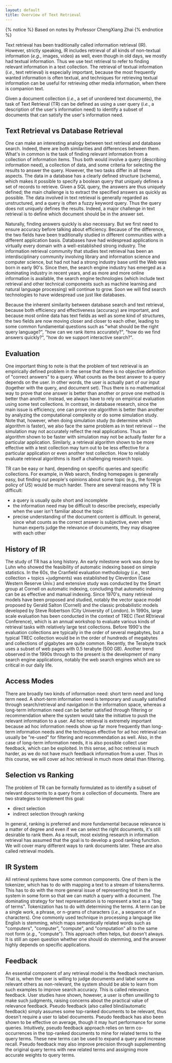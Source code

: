 ```yaml
---
layout: default
title: Overview of Text Retrieval
---
```


{% notice %}
Based on notes by Professor ChengXiang Zhai
{% endnotice %}

Text retrieval has been traditionally called information retrieval (IR).
However, strictly speaking, IR includes retrieval of all kinds of non-textual
information (*e.g.*, images, video) as well, even though in old days, we mostly
had textual information. Thus we use text retrieval to refer to finding relevant
information in a text collection. The retrieval of textual information (*i.e.*,
text retrieval) is especially important, because the most frequently wanted
information is often textual, and techniques for retrieving textual information
can be useful for retrieving other media information, when there is companion
text.

Given a document collection (*i.e.*, a set of unordered text documents), the
task of Text Retrieval (TR) can be defined as using a user query (*i.e.*, a
description of the user's information need) to identify a subset of documents
that can satisfy the user's information need.

## Text Retrieval vs Database Retrieval

One can make an interesting analogy between text retrieval and database search.
Indeed, there are both similarities and differences between them. What's in
common is the task of finding relevant information from a collection of
information items. Thus both would involve a query (describing information
need), a collection of data, and some criteria for selecting the results to
answer the query. However, the two tasks differ in all these aspects. The data
in a database has a clearly defined structure (schema), which makes it
possible to specify a boolean query that uniquely defines a set of records to
retrieve. Given a SQL query, the answers are thus uniquely defined; the main
challenge is to extract the specified answers as quickly as possible. The data
involved in text retrieval is generally regarded as unstructured, and a query is
often a fuzzy keyword query. Thus the query does not uniquely defines the
results. Indeed, a major challenge in text retrieval is to define which document
should be in the answer set.

Naturally, finding answers quickly is also necessary. But we first need to
ensure accuracy before talking about efficiency. Because of the difference, the
two fields have been traditionally studied in different communities with a
different application basis. Databases have had widespread applications in
virtually every domain with a well-established strong industry. The information
retrieval community that studies text retrieval has been an interdisciplinary
community involving library and information science and computer science, but
had not had a strong industry base until the Web was born in early 90's. Since
then, the search engine industry has emerged as a dominating industry in recent
years, and as more and more online information is available, the search engine
technologies (which include text retrieval and other technical components such
as machine learning and natural language processing) will continue to grow. Soon
we will find search technologies to have widespread use just like databases.

Because the inherent similarity between database search and text retrieval,
because both efficiency and effectiveness (accuracy) are important, and
because most online data has text fields as well as some kind of structures, the
two fields are now moving closer and closer to each other, leading to some
common fundamental questions such as "what should be the right query language?",
"how can we rank items accurately?", "how do we find answers quickly?", "how do
we support interactive search?".

## Evaluation

One important thing to note is that the problem of text retrieval is an
empirically defined problem in the sense that there is no objective definition
of "correct answers" to a query. What counts as the best answer to a query
depends on the user. In other words, the user is actually part of our input
(together with the query, and document set). Thus there is no mathematical way
to prove that one answer is better than another or prove one method is better
than another. Instead, we always have to rely on empirical evaluation using some
test collections. In contrast, in database research, since the main issue is
efficiency, one can prove one algorithm is better than another by analyzing the
computational complexity or do some simulation study. Note that, however, when
doing simulation study (to determine which algorithm is faster), we also face
the same problem as in text retrieval -- the simulation may not accurately
reflect the real applications. Thus an algorithm shown to be faster with
simulation may not be actually faster for a particular application. Similarly, a
retrieval algorithm shown to be more effective with a test collection may turn
out to be less effective for a particular application or even another test
collection. How to reliably evaluate retrieval algorithms is itself a
challenging research topic.

TR can be easy or hard, depending on specific queries and specific collections.
For example, in Web search, finding homepages is generally easy, but finding out
people's opinions about some topic (e.g., the foreign policy of US) would be
much harder. There are several reasons why TR is difficult:

* a query is usually quite short and incomplete
* the information need may be difficult to describe precisely, especially when
  the user isn't familiar about the topic
* precise understanding of the document content is difficult. In general, since
  what counts as the correct answer is subjective, even when human experts judge
  the relevance of documents, they may disagree with each other

## History of IR

The study of TR has a long history. An early milestone work was done by Luhn who
showed the feasibility of automatic indexing based on simple statistics. In the
60s, the Cranfield evaluation methodology (*i.e.*, test collection + topics
+judgments) was established by Cleverdon (Case Western Reserve Univ.) and
extensive study was conducted by the Smart group at Cornell on automatic
indexing, concluding that automatic indexing can be as effective and manual
indexing. Since 1970's, many retrieval models have been proposed and studied,
notably the vector space model proposed by Gerald Salton (Cornell) and the
classic probabilistic models developed by Steve Robertson (City University of
London). In 1990s, large scale evaluation has been conducted in the context of
TREC (Text REtrieval Conference), which is an annual workshop to evaluate
various kinds of retrieval tasks with relatively large test collections. Before
1990's the evaluation collections are typically in the order of several
megabytes, but a typical TREC collection would be in the order of hundreds of
megabytes and collections of gigabytes are quite common. Recently, the Terabyte
track uses a subset of web pages with 0.5 terabyte (500 GB). Another trend
observed in the 1990s through to the present is the development of many search
engine applications, notably the web search engines which are so critical in our
daily life.

## Access Modes

There are broadly two kinds of information need: short term need and long term
need. A short-term information need is temporary and usually satisfied through
search/retrieval and navigation in the information space, whereas a long-term
information need can be better satisfied through filtering or recommendation
where the system would take the initiative to push the relevant information to a
user. Ad hoc retrieval is extremely important because ad hoc information needs
show up far more frequently than long-term information needs and the techniques
effective for ad hoc retrieval can usually be "re-used" for filtering and
recommendation as well. Also, in the case of long-term information needs, it is
also possible collect user feedback, which can be exploited. In this sense, ad
hoc retrieval is much harder, as we do not have much feedback information from a
user. Thus in this course, we will cover ad hoc retrieval in much more detail
than filtering.

## Selection vs Ranking

The problem of TR can be formally formulated as to identify a subset of relevant
documents to a query from a collection of documents. There are two strategies to
implement this goal:

* direct selection
* indirect selection through ranking

In general, ranking is preferred and more fundamental because relevance is a
matter of degree and even if we can select the right documents, it's still
desirable to rank them. As a result, most existing research in information
retrieval has assumed that the goal is to develop a good ranking function. We
will cover many different ways to rank documents later. These are also called
retrieval models.

## IR System

All retrieval systems have some common components. One of them is the tokenizer,
which has to do with mapping a text to a stream of tokens/terms. This has to do
with the more general issue of representing text in the system in some form so
that we can match a query with a document. The dominating strategy for text
representation is to represent a text as a "bag of terms". Tokenization has to
do with determining the terms. A term can be a single work, a phrase, or n-grams
of characters (*i.e.*, a sequence of *n* characters). One commonly used
technique in processing a language like English is stemming, which maps
semantically related words such as "computers", "computer", "compute", and
"computation" all to the same root form (*e.g.*, "compute"). This approach
often helps, but doesn't always. It is still an open question whether one
should do stemming, and the answer highly depends on specific applications.

## Feedback

An essential component of any retrieval model is the feedback mechanism.
That is, when the user is willing to judge documents and label some as
relevant others as non-relevant, the system should be able to learn from
such examples to improve search accuracy. This is called relevance feedback.
User studies have shown, however, a user is often unwilling to make such
judgments, raising concerns about the practical value of relevance feedback.
Pseudo feedback (also called blind/automatic feedback) simply assumes some
top-ranked documents to be relevant, thus doesn't require a user to label
documents. Pseudo feedback has also been shown to be effective on average,
though it may hurt performance for some queries. Intuitively, pseudo
feedback approach relies on term co-occurrences in the top-ranked documents
to mine for related terms to the query terms. These new terms can be used to
expand a query and increase recall. Pseudo feedback may also improve
precision through supplementing the original query terms with new related
terms and assigning more accurate weights to query terms.
